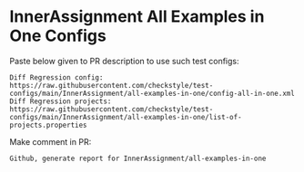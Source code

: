 # InnerAssignment All Examples in One Configs
Paste below given to PR description to use such test configs:
```
Diff Regression config: https://raw.githubusercontent.com/checkstyle/test-configs/main/InnerAssignment/all-examples-in-one/config-all-in-one.xml
Diff Regression projects: https://raw.githubusercontent.com/checkstyle/test-configs/main/InnerAssignment/all-examples-in-one/list-of-projects.properties
```
Make comment in PR:
```
Github, generate report for InnerAssignment/all-examples-in-one
```
